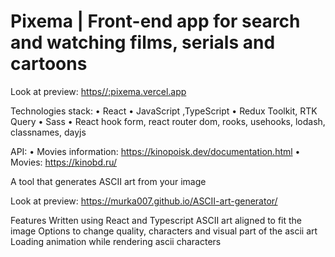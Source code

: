 # Pixema | Front-end app for search and watching films, serials and cartoons
Look at preview: [https//:pixema.vercel.app](https://pixema.vercel.app/)

Technologies stack: 
• React
• JavaScript ,TypeScript
• Redux Toolkit, RTK Query
• Sass
• React hook form, react router dom, rooks, usehooks, lodash, classnames, dayjs

API: 
• Movies information: https://kinopoisk.dev/documentation.html
• Movies: https://kinobd.ru/

A tool that generates ASCII art from your image

Look at preview: https://murka007.github.io/ASCII-art-generator/

Features
Written using React and Typescript
ASCII art aligned to fit the image
Options to change quality, characters and visual part of the ascii art
Loading animation while rendering ascii characters
